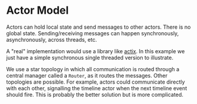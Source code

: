 # Actor Model

Actors can hold local state and send messages to other actors. There is no global state. Sending/receiving messages 
can happen synchronously, asynchronously, across threads, etc.

A "real" implementation would use a library like [actix](https://actix.rs/docs/actix/actor). In this 
example we just have a simple synchronous single threaded version to illustrate. 

We use a star topology in which all communication is routed through a central manager called a `Router`, as it routes the messages. Other topologies are possible. For example, actors could communicate directly with each other, signalling the timeline actor when the next timeline event should fire. This is probably the better solution but is more complicated.

